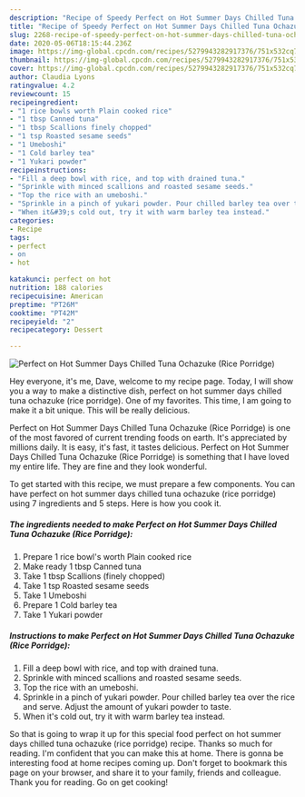 ```yaml
---
description: "Recipe of Speedy Perfect on Hot Summer Days Chilled Tuna Ochazuke (Rice Porridge)"
title: "Recipe of Speedy Perfect on Hot Summer Days Chilled Tuna Ochazuke (Rice Porridge)"
slug: 2268-recipe-of-speedy-perfect-on-hot-summer-days-chilled-tuna-ochazuke-rice-porridge
date: 2020-05-06T18:15:44.236Z
image: https://img-global.cpcdn.com/recipes/5279943282917376/751x532cq70/perfect-on-hot-summer-days-chilled-tuna-ochazuke-rice-porridge-recipe-main-photo.jpg
thumbnail: https://img-global.cpcdn.com/recipes/5279943282917376/751x532cq70/perfect-on-hot-summer-days-chilled-tuna-ochazuke-rice-porridge-recipe-main-photo.jpg
cover: https://img-global.cpcdn.com/recipes/5279943282917376/751x532cq70/perfect-on-hot-summer-days-chilled-tuna-ochazuke-rice-porridge-recipe-main-photo.jpg
author: Claudia Lyons
ratingvalue: 4.2
reviewcount: 15
recipeingredient:
- "1 rice bowls worth Plain cooked rice"
- "1 tbsp Canned tuna"
- "1 tbsp Scallions finely chopped"
- "1 tsp Roasted sesame seeds"
- "1 Umeboshi"
- "1 Cold barley tea"
- "1 Yukari powder"
recipeinstructions:
- "Fill a deep bowl with rice, and top with drained tuna."
- "Sprinkle with minced scallions and roasted sesame seeds."
- "Top the rice with an umeboshi."
- "Sprinkle in a pinch of yukari powder. Pour chilled barley tea over the rice and serve. Adjust the amount of yukari powder to taste."
- "When it&#39;s cold out, try it with warm barley tea instead."
categories:
- Recipe
tags:
- perfect
- on
- hot

katakunci: perfect on hot 
nutrition: 188 calories
recipecuisine: American
preptime: "PT26M"
cooktime: "PT42M"
recipeyield: "2"
recipecategory: Dessert

---
```



![Perfect on Hot Summer Days Chilled Tuna Ochazuke (Rice Porridge)](https://img-global.cpcdn.com/recipes/5279943282917376/751x532cq70/perfect-on-hot-summer-days-chilled-tuna-ochazuke-rice-porridge-recipe-main-photo.jpg)

Hey everyone, it's me, Dave, welcome to my recipe page. Today, I will show you a way to make a distinctive dish, perfect on hot summer days chilled tuna ochazuke (rice porridge). One of my favorites. This time, I am going to make it a bit unique. This will be really delicious.



Perfect on Hot Summer Days Chilled Tuna Ochazuke (Rice Porridge) is one of the most favored of current trending foods on earth. It's appreciated by millions daily. It is easy, it's fast, it tastes delicious. Perfect on Hot Summer Days Chilled Tuna Ochazuke (Rice Porridge) is something that I have loved my entire life. They are fine and they look wonderful.


To get started with this recipe, we must prepare a few components. You can have perfect on hot summer days chilled tuna ochazuke (rice porridge) using 7 ingredients and 5 steps. Here is how you cook it.

<!--inarticleads1-->

##### The ingredients needed to make Perfect on Hot Summer Days Chilled Tuna Ochazuke (Rice Porridge):

1. Prepare 1 rice bowl&#39;s worth Plain cooked rice
1. Make ready 1 tbsp Canned tuna
1. Take 1 tbsp Scallions (finely chopped)
1. Take 1 tsp Roasted sesame seeds
1. Take 1 Umeboshi
1. Prepare 1 Cold barley tea
1. Take 1 Yukari powder




<!--inarticleads2-->

##### Instructions to make Perfect on Hot Summer Days Chilled Tuna Ochazuke (Rice Porridge):

1. Fill a deep bowl with rice, and top with drained tuna.
1. Sprinkle with minced scallions and roasted sesame seeds.
1. Top the rice with an umeboshi.
1. Sprinkle in a pinch of yukari powder. Pour chilled barley tea over the rice and serve. Adjust the amount of yukari powder to taste.
1. When it&#39;s cold out, try it with warm barley tea instead.




So that is going to wrap it up for this special food perfect on hot summer days chilled tuna ochazuke (rice porridge) recipe. Thanks so much for reading. I'm confident that you can make this at home. There is gonna be interesting food at home recipes coming up. Don't forget to bookmark this page on your browser, and share it to your family, friends and colleague. Thank you for reading. Go on get cooking!
